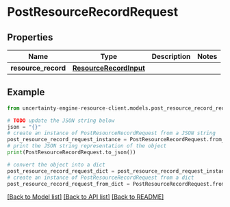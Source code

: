 # PostResourceRecordRequest


## Properties

Name | Type | Description | Notes
------------ | ------------- | ------------- | -------------
**resource_record** | [**ResourceRecordInput**](ResourceRecordInput.md) |  | 

## Example

```python
from uncertainty-engine-resource-client.models.post_resource_record_request import PostResourceRecordRequest

# TODO update the JSON string below
json = "{}"
# create an instance of PostResourceRecordRequest from a JSON string
post_resource_record_request_instance = PostResourceRecordRequest.from_json(json)
# print the JSON string representation of the object
print(PostResourceRecordRequest.to_json())

# convert the object into a dict
post_resource_record_request_dict = post_resource_record_request_instance.to_dict()
# create an instance of PostResourceRecordRequest from a dict
post_resource_record_request_from_dict = PostResourceRecordRequest.from_dict(post_resource_record_request_dict)
```
[[Back to Model list]](../README.md#documentation-for-models) [[Back to API list]](../README.md#documentation-for-api-endpoints) [[Back to README]](../README.md)


